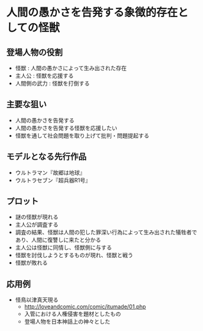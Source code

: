 # 人間の愚かさを告発する象徴的存在としての怪獣
## 登場人物の役割
* 怪獣 : 人間の愚かさによって生み出された存在
* 主人公 : 怪獣を応援する
* 人間側の武力 : 怪獣を打倒する

## 主要な狙い
* 人間の愚かさを告発する
* 人間の愚かさを告発する怪獣を応援したい
* 怪獣を通して社会問題を取り上げて批判・問題提起する

## モデルとなる先行作品
* ウルトラマン『故郷は地球』
* ウルトラセブン『超兵器R1号』

## プロット
* 謎の怪獣が現れる
* 主人公が調査する
* 調査の結果、怪獣は人間の犯した罪深い行為によって生み出された犠牲者であり、人間に復讐しに来たと分かる
* 主人公は怪獣に同情し、怪獣側に与する
* 怪獣を討伐しようとするものが現れ、怪獣と戦う
* 怪獣が敗れる

## 応用例
* 怪鳥以津真天現る
  * http://loveandcomic.com/comic/itumade/01.php
  * 入管における人権侵害を題材としたもの
  * 登場人物を日本神話上の神々とした




